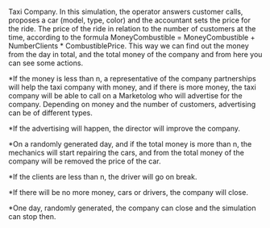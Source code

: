 Taxi Company.
 In this simulation, the operator answers customer calls, proposes a car (model, type, color) and the accountant sets the price for the ride. The price of the ride in relation to the number of customers at the time, according to the formula
 MoneyCombustible = MoneyCombustible + NumberClients * CombustiblePrice.
This way we can find out the money from the day in total, and the total money of the company and from here you can see some actions. 

*If the money is less than n, a representative of the company partnerships will help the taxi company with money, and if there is more money, the taxi company will be able to call on a Marketolog who will advertise for the company. Depending on money and the number of customers, advertising can be of different types.

*If the advertising will happen, the director will improve the company.

*On a randomly generated day, and if the total money is more than n, the mechanics will start repairing the cars, and from the total money of the company will be removed the price of the car.
 
 *If the clients are less than n, the driver will go on break.

*If there will be no more money, cars or drivers, the company will close.

*One day, randomly generated, the company can close and the simulation can stop then.
